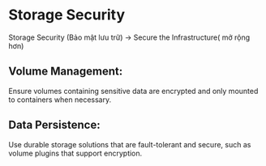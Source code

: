 # Storage Security

Storage Security (Bảo mật lưu trữ) -> Secure the Infrastructure( mở rộng hơn)

## Volume Management:&#x20;

Ensure volumes containing sensitive data are encrypted and only mounted to containers when necessary.

## Data Persistence:&#x20;

Use durable storage solutions that are fault-tolerant and secure, such as volume plugins that support encryption.

